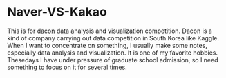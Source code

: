 # Naver-VS-Kakao
This is for [dacon](https://dacon.io/) data analysis and visualization competition. Dacon is a kind of company carrying out data competition in South Korea like Kaggle. When I want to concentrate on something, I usually make some notes, especially data analysis and visualization. It is one of my favorite hobbies. Thesedays I have under pressure of graduate school admission, so I need something to focus on it for several times.   
